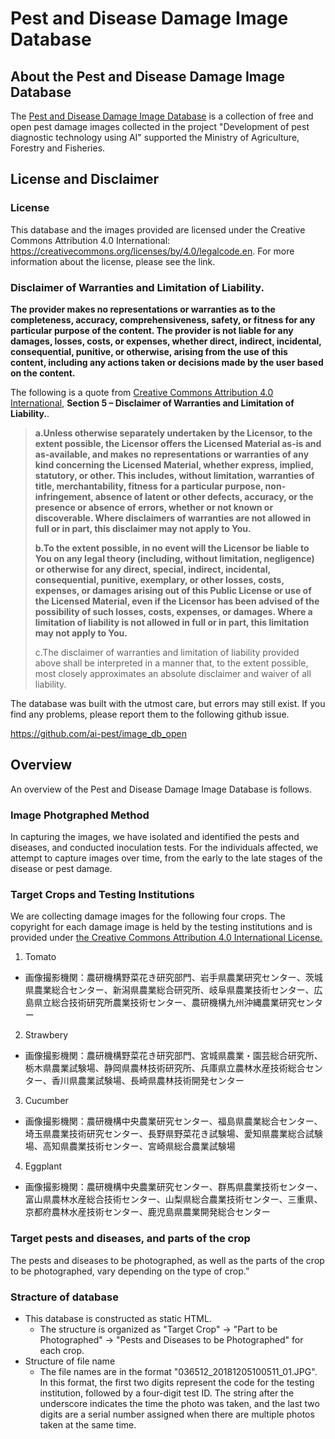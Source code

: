 # Pest and Disease Damage Image Database

## About the Pest and Disease Damage Image Database
The [Pest and Disease Damage Image Database](https://habs.rad.naro.go.jp/damage/#!index.md) is a collection of free and open pest damage images collected in the project "Development of pest diagnostic technology using AI" supported the Ministry of Agriculture, Forestry and Fisheries.

## License and Disclaimer
### License
This database and the images provided are licensed under the Creative Commons Attribution 4.0 International: https://creativecommons.org/licenses/by/4.0/legalcode.en. For more information about the license, please see the link.

### Disclaimer of Warranties and Limitation of Liability.
**The provider makes no representations or warranties as to the completeness, accuracy, comprehensiveness, safety, or fitness for any particular purpose of the content. The provider is not liable for any damages, losses, costs, or expenses, whether direct, indirect, incidental, consequential, punitive, or otherwise, arising from the use of this content, including any actions taken or decisions made by the user based on the content.**

The following is a quote from [Creative Commons Attribution 4.0 International](https://creativecommons.org/licenses/by/4.0/legalcode.en), **Section 5 – Disclaimer of Warranties and Limitation of Liability.**.

>**a.Unless otherwise separately undertaken by the Licensor, to the extent possible, the Licensor offers the Licensed Material as-is and as-available, and makes no representations or warranties of any kind concerning the Licensed Material, whether express, implied, statutory, or other. This includes, without limitation, warranties of title, merchantability, fitness for a particular purpose, non-infringement, absence of latent or other defects, accuracy, or the presence or absence of errors, whether or not known or discoverable. Where disclaimers of warranties are not allowed in full or in part, this disclaimer may not apply to You.**  
> 
>**b.To the extent possible, in no event will the Licensor be liable to You on any legal theory (including, without limitation, negligence) or otherwise for any direct, special, indirect, incidental, consequential, punitive, exemplary, or other losses, costs, expenses, or damages arising out of this Public License or use of the Licensed Material, even if the Licensor has been advised of the possibility of such losses, costs, expenses, or damages. Where a limitation of liability is not allowed in full or in part, this limitation may not apply to You.**  
> 
>c.The disclaimer of warranties and limitation of liability provided above shall be interpreted in a manner that, to the extent possible, most closely approximates an absolute disclaimer and waiver of all liability.

The database was built with the utmost care, but errors may still exist. If you find any problems, please report them to the following github issue.

https://github.com/ai-pest/image_db_open

## Overview
An overview of the Pest and Disease Damage Image Database is follows.

### Image Photgraphed Method
In capturing the images, we have isolated and identified the pests and diseases, and conducted inoculation tests. For the individuals affected, we attempt to capture images over time, from the early to the late stages of the disease or pest damage.

### Target Crops and Testing Institutions
We are collecting damage images for the following four crops. The copyright for each damage image is held by the testing institutions and is provided under [the Creative Commons Attribution 4.0 International License.](https://creativecommons.org/licenses/by/4.0/legalcode.en)

1. Tomato
 - 画像撮影機関：農研機構野菜花き研究部門、岩手県農業研究センター、茨城県農業総合センター、新潟県農業総合研究所、岐阜県農業技術センター、広島県立総合技術研究所農業技術センター、農研機構九州沖縄農業研究センター
2. Strawbery
 - 画像撮影機関：農研機構野菜花き研究部門、宮城県農業・園芸総合研究所、栃木県農業試験場、静岡県農林技術研究所、兵庫県立農林水産技術総合センター、香川県農業試験場、長崎県農林技術開発センター
3. Cucumber
 - 画像撮影機関：農研機構中央農業研究センター、福島県農業総合センター、埼玉県農業技術研究センター、長野県野菜花き試験場、愛知県農業総合試験場、高知県農業技術センター、宮崎県総合農業試験場
4. Eggplant
 - 画像撮影機関：農研機構中央農業研究センター、群馬県農業技術センター、富山県農林水産総合技術センター、山梨県総合農業技術センター、三重県、京都府農林水産技術センター、鹿児島県農業開発総合センター

### Target pests and diseases, and parts of the crop
The pests and diseases to be photographed, as well as the parts of the crop to be photographed, vary depending on the type of crop.”

### Stracture of database
- This database is constructed as static HTML.
    - The structure is organized as "Target Crop" → "Part to be Photographed" → "Pests and Diseases to be Photographed" for each crop.
- Structure of file name
    - The file names are in the format "036512_20181205100511_01.JPG". In this format, the first two digits represent the code for the testing institution, followed by a four-digit test ID. The string after the underscore indicates the time the photo was taken, and the last two digits are a serial number assigned when there are multiple photos taken at the same time.